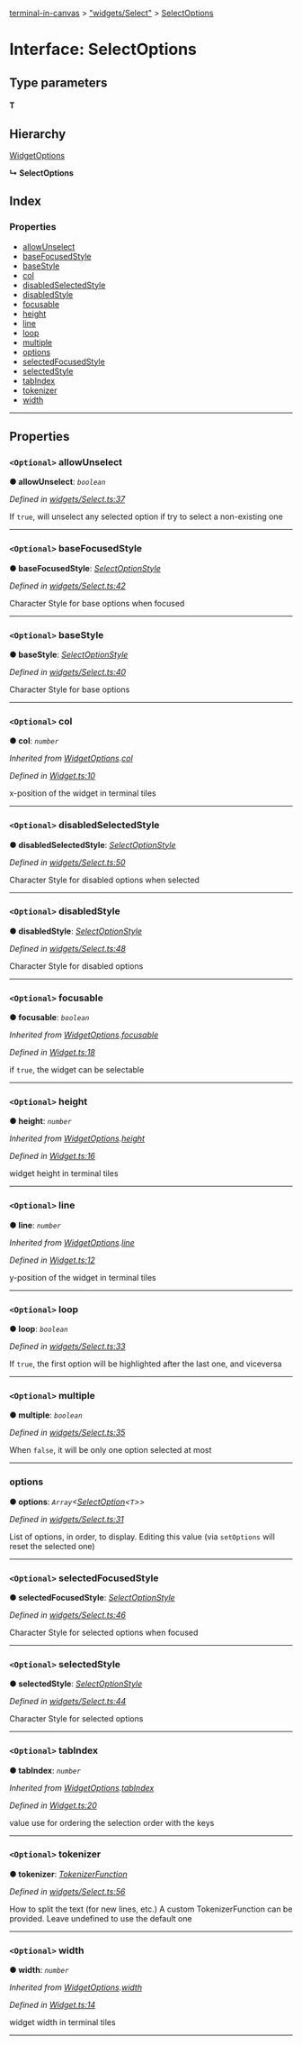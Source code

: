 [terminal-in-canvas](../README.md) > ["widgets/Select"](../modules/_widgets_select_.md) > [SelectOptions](../interfaces/_widgets_select_.selectoptions.md)

# Interface: SelectOptions

## Type parameters
#### T 
## Hierarchy

 [WidgetOptions](_widget_.widgetoptions.md)

**↳ SelectOptions**

## Index

### Properties

* [allowUnselect](_widgets_select_.selectoptions.md#allowunselect)
* [baseFocusedStyle](_widgets_select_.selectoptions.md#basefocusedstyle)
* [baseStyle](_widgets_select_.selectoptions.md#basestyle)
* [col](_widgets_select_.selectoptions.md#col)
* [disabledSelectedStyle](_widgets_select_.selectoptions.md#disabledselectedstyle)
* [disabledStyle](_widgets_select_.selectoptions.md#disabledstyle)
* [focusable](_widgets_select_.selectoptions.md#focusable)
* [height](_widgets_select_.selectoptions.md#height)
* [line](_widgets_select_.selectoptions.md#line)
* [loop](_widgets_select_.selectoptions.md#loop)
* [multiple](_widgets_select_.selectoptions.md#multiple)
* [options](_widgets_select_.selectoptions.md#options)
* [selectedFocusedStyle](_widgets_select_.selectoptions.md#selectedfocusedstyle)
* [selectedStyle](_widgets_select_.selectoptions.md#selectedstyle)
* [tabIndex](_widgets_select_.selectoptions.md#tabindex)
* [tokenizer](_widgets_select_.selectoptions.md#tokenizer)
* [width](_widgets_select_.selectoptions.md#width)

---

## Properties

<a id="allowunselect"></a>

### `<Optional>` allowUnselect

**● allowUnselect**: *`boolean`*

*Defined in [widgets/Select.ts:37](https://github.com/danikaze/terminal-in-canvas/blob/bacbdf6/src/widgets/Select.ts#L37)*

If `true`, will unselect any selected option if try to select a non-existing one

___
<a id="basefocusedstyle"></a>

### `<Optional>` baseFocusedStyle

**● baseFocusedStyle**: *[SelectOptionStyle](_widgets_select_.selectoptionstyle.md)*

*Defined in [widgets/Select.ts:42](https://github.com/danikaze/terminal-in-canvas/blob/bacbdf6/src/widgets/Select.ts#L42)*

Character Style for base options when focused

___
<a id="basestyle"></a>

### `<Optional>` baseStyle

**● baseStyle**: *[SelectOptionStyle](_widgets_select_.selectoptionstyle.md)*

*Defined in [widgets/Select.ts:40](https://github.com/danikaze/terminal-in-canvas/blob/bacbdf6/src/widgets/Select.ts#L40)*

Character Style for base options

___
<a id="col"></a>

### `<Optional>` col

**● col**: *`number`*

*Inherited from [WidgetOptions](_widget_.widgetoptions.md).[col](_widget_.widgetoptions.md#col)*

*Defined in [Widget.ts:10](https://github.com/danikaze/terminal-in-canvas/blob/bacbdf6/src/Widget.ts#L10)*

x-position of the widget in terminal tiles

___
<a id="disabledselectedstyle"></a>

### `<Optional>` disabledSelectedStyle

**● disabledSelectedStyle**: *[SelectOptionStyle](_widgets_select_.selectoptionstyle.md)*

*Defined in [widgets/Select.ts:50](https://github.com/danikaze/terminal-in-canvas/blob/bacbdf6/src/widgets/Select.ts#L50)*

Character Style for disabled options when selected

___
<a id="disabledstyle"></a>

### `<Optional>` disabledStyle

**● disabledStyle**: *[SelectOptionStyle](_widgets_select_.selectoptionstyle.md)*

*Defined in [widgets/Select.ts:48](https://github.com/danikaze/terminal-in-canvas/blob/bacbdf6/src/widgets/Select.ts#L48)*

Character Style for disabled options

___
<a id="focusable"></a>

### `<Optional>` focusable

**● focusable**: *`boolean`*

*Inherited from [WidgetOptions](_widget_.widgetoptions.md).[focusable](_widget_.widgetoptions.md#focusable)*

*Defined in [Widget.ts:18](https://github.com/danikaze/terminal-in-canvas/blob/bacbdf6/src/Widget.ts#L18)*

if `true`, the widget can be selectable

___
<a id="height"></a>

### `<Optional>` height

**● height**: *`number`*

*Inherited from [WidgetOptions](_widget_.widgetoptions.md).[height](_widget_.widgetoptions.md#height)*

*Defined in [Widget.ts:16](https://github.com/danikaze/terminal-in-canvas/blob/bacbdf6/src/Widget.ts#L16)*

widget height in terminal tiles

___
<a id="line"></a>

### `<Optional>` line

**● line**: *`number`*

*Inherited from [WidgetOptions](_widget_.widgetoptions.md).[line](_widget_.widgetoptions.md#line)*

*Defined in [Widget.ts:12](https://github.com/danikaze/terminal-in-canvas/blob/bacbdf6/src/Widget.ts#L12)*

y-position of the widget in terminal tiles

___
<a id="loop"></a>

### `<Optional>` loop

**● loop**: *`boolean`*

*Defined in [widgets/Select.ts:33](https://github.com/danikaze/terminal-in-canvas/blob/bacbdf6/src/widgets/Select.ts#L33)*

If `true`, the first option will be highlighted after the last one, and viceversa

___
<a id="multiple"></a>

### `<Optional>` multiple

**● multiple**: *`boolean`*

*Defined in [widgets/Select.ts:35](https://github.com/danikaze/terminal-in-canvas/blob/bacbdf6/src/widgets/Select.ts#L35)*

When `false`, it will be only one option selected at most

___
<a id="options"></a>

###  options

**● options**: *`Array`<[SelectOption](_widgets_select_.selectoption.md)<`T`>>*

*Defined in [widgets/Select.ts:31](https://github.com/danikaze/terminal-in-canvas/blob/bacbdf6/src/widgets/Select.ts#L31)*

List of options, in order, to display. Editing this value (via `setOptions` will reset the selected one)

___
<a id="selectedfocusedstyle"></a>

### `<Optional>` selectedFocusedStyle

**● selectedFocusedStyle**: *[SelectOptionStyle](_widgets_select_.selectoptionstyle.md)*

*Defined in [widgets/Select.ts:46](https://github.com/danikaze/terminal-in-canvas/blob/bacbdf6/src/widgets/Select.ts#L46)*

Character Style for selected options when focused

___
<a id="selectedstyle"></a>

### `<Optional>` selectedStyle

**● selectedStyle**: *[SelectOptionStyle](_widgets_select_.selectoptionstyle.md)*

*Defined in [widgets/Select.ts:44](https://github.com/danikaze/terminal-in-canvas/blob/bacbdf6/src/widgets/Select.ts#L44)*

Character Style for selected options

___
<a id="tabindex"></a>

### `<Optional>` tabIndex

**● tabIndex**: *`number`*

*Inherited from [WidgetOptions](_widget_.widgetoptions.md).[tabIndex](_widget_.widgetoptions.md#tabindex)*

*Defined in [Widget.ts:20](https://github.com/danikaze/terminal-in-canvas/blob/bacbdf6/src/Widget.ts#L20)*

value use for ordering the selection order with the keys

___
<a id="tokenizer"></a>

### `<Optional>` tokenizer

**● tokenizer**: *[TokenizerFunction](../modules/_util_tokenizer_.md#tokenizerfunction)*

*Defined in [widgets/Select.ts:56](https://github.com/danikaze/terminal-in-canvas/blob/bacbdf6/src/widgets/Select.ts#L56)*

How to split the text (for new lines, etc.) A custom TokenizerFunction can be provided. Leave undefined to use the default one

___
<a id="width"></a>

### `<Optional>` width

**● width**: *`number`*

*Inherited from [WidgetOptions](_widget_.widgetoptions.md).[width](_widget_.widgetoptions.md#width)*

*Defined in [Widget.ts:14](https://github.com/danikaze/terminal-in-canvas/blob/bacbdf6/src/Widget.ts#L14)*

widget width in terminal tiles

___

